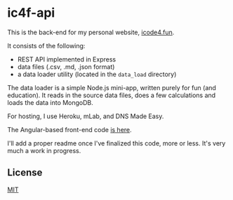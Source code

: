 # ic4f-api

This is the back-end for my personal website, [icode4.fun](http://icode4.fun).

It consists of the following: 

* REST API implemented in Express
* data files (.csv, .md, .json format)
* a data loader utility (located in the `data_load` directory)

The data loader is a simple Node.js mini-app, written purely for fun (and education). It reads in
the source data files, does a few calculations and loads the data into MongoDB.

For hosting, I use Heroku, mLab, and DNS Made Easy.

The Angular-based front-end code [is here](https://github.com/ic4f/ic4f-ng).

I'll add a proper readme once I've finalized this code, more or less. It's very much a work in
progress.

## License 
[MIT](LICENSE)

